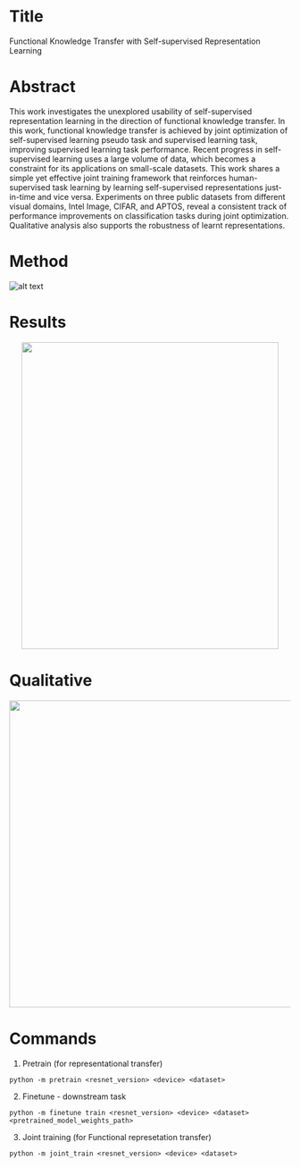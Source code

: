 # Title
Functional Knowledge Transfer with Self-supervised Representation Learning

# Abstract
This work investigates the unexplored usability of self-supervised representation learning in the direction of functional knowledge transfer. In this work, functional knowledge transfer is achieved by joint optimization of self-supervised learning pseudo task and supervised learning task, improving supervised learning task performance. Recent progress in self-supervised learning uses a large volume of data, which becomes a constraint for its applications on small-scale datasets. This work shares a simple yet effective joint training framework that reinforces human-supervised task learning by learning self-supervised representations just-in-time and vice versa. Experiments on three public datasets from different visual domains, Intel Image, CIFAR, and APTOS, reveal a consistent track of performance improvements on classification tasks during joint optimization. Qualitative analysis also supports the robustness of learnt representations.

# Method
![alt text](https://github.com/prakashchhipa/Functional_Knowledge_Transfer_SSL/blob/main/figures/method.png)

# Results
<p align="center">
  <img width="460" height="550" src="https://github.com/prakashchhipa/Functional_Knowledge_Transfer_SSL/blob/main/figures/results.png">
</p>

# Qualitative
<p align="centert">
  <img width="560" height="550" src="https://github.com/prakashchhipa/Functional_Knowledge_Transfer_SSL/blob/main/figures/qualitative_analysis.png">
</p>

# Commands

1. Pretrain (for representational transfer)

```python -m pretrain <resnet_version> <device> <dataset>```

2. Finetune - downstream task

```python -m finetune train <resnet_version> <device> <dataset> <pretrained_model_weights_path>```

3. Joint training (for Functional represetation transfer)

```python -m joint_train <resnet_version> <device> <dataset>```





